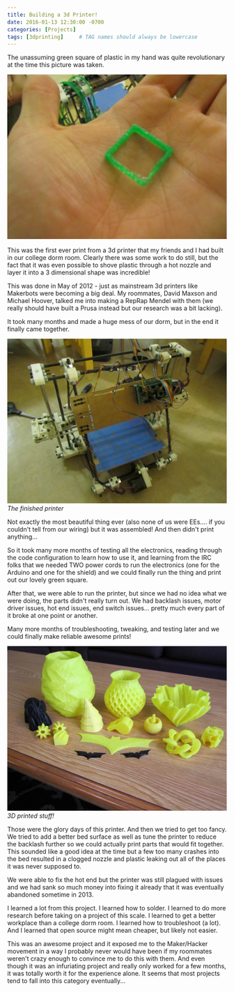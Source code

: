 ```yaml
---
title: Building a 3d Printer!
date: 2016-01-13 12:30:00 -0700
categories: [Projects]
tags: [3dprinting]     # TAG names should always be lowercase
---
```



The unassuming green square of plastic in my hand was quite revolutionary at the time this picture was taken.

![](/assets/BuildingA3dPrinter/square.JPG)

This was the first ever print from a 3d printer that my friends and I had built in our college dorm room. Clearly there was some work to do still, but the fact that it was even possible to shove plastic through a hot nozzle and layer it into a 3 dimensional shape was incredible! 

This was done in May of 2012 - just as mainstream 3d printers like Makerbots were becoming a big deal. My roommates, David Maxson and Michael Hoover, talked me into making a RepRap Mendel with them (we really should have built a Prusa instead but our research was a bit lacking).

It took many months and made a huge mess of our dorm, but in the end it finally came together.

![The finished printer](/assets/BuildingA3dPrinter/printer.JPG)
_The finished printer_

Not exactly the most beautiful thing ever (also none of us were EEs.... if you couldn't tell from our wiring) but it was assembled! And then didn't print anything...

So it took many more months of testing all the electronics, reading through the code configuration to learn how to use it, and learning from the IRC folks that we needed TWO power cords to run the electronics (one for the Arduino and one for the shield) and we could finally run the thing and print out our lovely green square.

After that, we were able to run the printer, but since we had no idea what we were doing, the parts didn't really turn out. We had backlash issues, motor driver issues, hot end issues, end switch issues... pretty much every part of it broke at one point or another.

Many more months of troubleshooting, tweaking, and testing later and we could finally make reliable awesome prints!

![3D printed stuff](/assets/BuildingA3dPrinter/prints.JPG)
_3D printed stuff!_

Those were the glory days of this printer. And then we tried to get too fancy. We tried to add a better bed surface as well as tune the printer to reduce the backlash further so we could actually print parts that would fit together. This sounded like a good idea at the time but a few too many crashes into the bed resulted in a clogged nozzle and plastic leaking out all of the places it was never supposed to.

We were able to fix the hot end but the printer was still plagued with issues and we had sank so much money into fixing it already that it was eventually abandoned sometime in 2013.

I learned a lot from this project.  I learned how to solder. I learned to do more research before taking on a project of this scale. I learned to get a better workplace than a college dorm room. I learned how to troubleshoot (a lot). And I learned that open source might mean cheaper, but likely not easier.

This was an awesome project and it exposed me to the Maker/Hacker movement in a way I probably never would have been if my roommates weren't crazy enough to convince me to do this with them. And even though it was an infuriating project and really only worked for a few months, it was totally worth it for the experience alone. It seems that most projects tend to fall into this category eventually...
